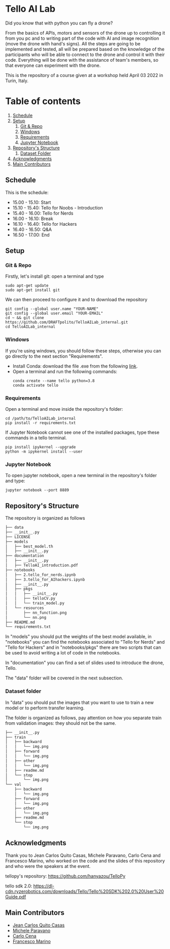 # Tello AI Lab
Did you know that with python you can fly a drone?

From the basics of APIs, motors and sensors of the drone up to controlling it from you pc and to writing part of the code
with AI and image recognition (move the drone with hand's signs). All the steps are going to be implemented and tested,
all will be prepared based on the knowledge of the participants who will be able to connect to the drone and control it
with their code. Everything will be done with the assistance of team's members, so that everyone can experiment with the
drone.

This is the repository of a course given at a workshop held April 03 2022 in Turin, Italy.

# Table of contents
1. [Schedule](#schedule)
2. [Setup](#setup)
    1. [Git & Repo](#git_repo)
    2. [Windows](#windows)
    3. [Requirements](#requirements)
    4. [Jupyter Notebook](#jup)
3. [Repository's Structure](#structure)
   1. [Dataset Folder](#data)
4. [Acknowledgments](#ack)
5. [Main Contributors](#contr)

## Schedule <a name="schedule"></a>
This is the schedule:
- 15.00 - 15.10: Start
- 15.10 - 15.40: Tello for Noobs - Introduction
- 15.40 - 16.00: Tello for Nerds
- 16.00 - 16.10: Break
- 16.10 - 16.40: Tello for Hackers
- 16.40 - 16.50:  Q&A
- 16.50 - 17.00: End

## Setup <a name="setup"></a>
### Git & Repo <a name="git_repo"></a>
Firstly, let's install git: open a terminal and type
```
sudo apt-get update
sudo apt-get install git
```

We can then proceed to configure it and to download the repository
```
git config --global user.name "YOUR-NAME"
git config --global user.email "YOUR-EMAIL"
cd ~ && git clone https://github.com/DRAFTpolito/TelloAILab_internal.git
cd TelloAILab_internal
```

### Windows <a name="windows"></a>
If you're using windows, you should follow these steps, otherwise you can go directly to the next section "Requirements".

- Install Conda: download the file .exe from the following [link](https://repo.anaconda.com/archive/Anaconda3-2021.11-Windows-x86_64.exe).
- Open a terminal and run the following commands:
    ```
    conda create --name tello python=3.8
    conda activate tello
    ```

### Requirements <a name="requirements"></a>
Open a terminal and move inside the repository's folder:
```
cd /path/to/TelloAILab_internal
pip install -r requirements.txt
```

If Jupyter Notebook cannot see one of the installed packages, type these commands in a tello terminal.
```
pip install ipykernel --upgrade
python -m ipykernel install --user
```

### Jupyter Notebook <a name="jup"></a>
To open jupyter notebook, open a new terminal in the repository's folder and type:
```
jupyter notebook --port 8889
```

## Repository's Structure <a name="structure"></a>
The repository is organized as follows
```bash
├── data
├── __init__.py
├── LICENSE
├── models
│   ├── best_model.th
│   ├── __init__.py
├── documentation
│   ├── __init__.py
│   ├── TelloAI_introduction.pdf
├── notebooks
│   ├── 2.tello_for_nerds.ipynb
│   ├── 3.tello_for_AIhackers.ipynb
│   ├── __init__.py
│   ├── pkgs
│   │   ├── __init__.py
│   │   ├── telloCV.py
│   │   └── train_model.py
│   └── resources
│       ├── nn_function.png
│       └── nn.png
├── README.md
└── requirements.txt
```
In "models" you should put the weights of the best model available, in "notebooks" you can find the notebooks associated
to "Tello for Nerds" and "Tello for Hackers" and in "notebooks/pkgs" there are two scripts that can be used to avoid
writing a lot of code in the notebooks.

In "documentation" you can find a set of slides used to introduce the drone, Tello.

The "data" folder will be covered in the next subsection.

### Dataset folder <a name="data"></a>
In "data" you should put the images that you want to use to train a new model or to perform transfer learning.

The folder is organized as follows, pay attention on how you separate train from validation images: they should not be
the same.
```bash
├── __init__.py
├── train
│   ├── backward
│   │   └── img.png
│   ├── forward
│   │   └── img.png
│   ├── other
│   │   └── img.png
│   ├── readme.md
│   └── stop
│       └── img.png
└── val
    ├── backward
    │   └── img.png
    ├── forward
    │   └── img.png
    ├── other
    │   └── img.png
    ├── readme.md
    └── stop
        └── img.png
```

## Acknowledgments <a name="ack"></a>
Thank you to Jean Carlos Quito Casas, Michele Paravano, Carlo Cena and Francesco Marino, who worked on the code and the
slides of this repository and who were the speakers at the event.

tellopy's repository: https://github.com/hanyazou/TelloPy

tello sdk 2.0: https://dl-cdn.ryzerobotics.com/downloads/Tello/Tello%20SDK%202.0%20User%20Guide.pdf


## Main Contributors <a name="contr"></a>
- [Jean Carlos Quito Casas](https://www.linkedin.com/in/jcquitocasas)
- [Michele Paravano](https://www.linkedin.com/in/micheleparavano)
- [Carlo Cena](https://github.com/carlo98)
- [Francesco Marino](https://github.com/FrancescoMrn)

